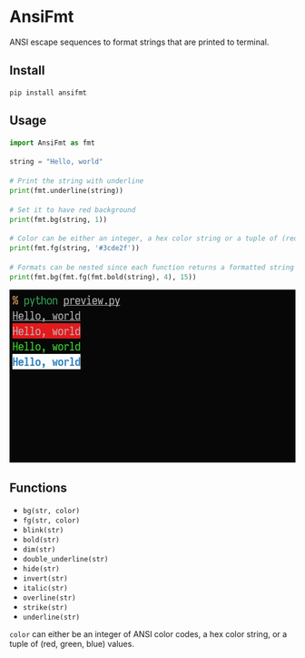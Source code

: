 # AnsiFmt
ANSI escape sequences to format strings that are printed to terminal.

## Install
```
pip install ansifmt
```

## Usage
```python
import AnsiFmt as fmt

string = "Hello, world"

# Print the string with underline
print(fmt.underline(string))

# Set it to have red background
print(fmt.bg(string, 1))

# Color can be either an integer, a hex color string or a tuple of (red, green, blue)
print(fmt.fg(string, '#3cde2f'))

# Formats can be nested since each function returns a formatted string
print(fmt.bg(fmt.fg(fmt.bold(string), 4), 15))
```
![preview](preview.png)

## Functions
- `bg(str, color)`
- `fg(str, color)`
- `blink(str)`
- `bold(str)`
- `dim(str)`
- `double_underline(str)`
- `hide(str)`
- `invert(str)`
- `italic(str)`
- `overline(str)`
- `strike(str)`
- `underline(str)`

`color` can either be an integer of ANSI color codes, a hex color string, or a tuple of (red, green, blue) values.
